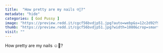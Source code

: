 ```yaml
---
title:  "How pretty are my nails ☺️💙?"
metadate: "hide"
categories: [ God Pussy ]
image: "https://preview.redd.it/cgcf56bvdjp51.jpg?auto=webp&s=12c2d92f9e1afeada1c504927acfe823346a324a"
thumb: "https://preview.redd.it/cgcf56bvdjp51.jpg?width=1080&crop=smart&auto=webp&s=c280e0494b8e799707fc43fa1de34ff99308b70a"
visit: ""
---
```

How pretty are my nails ☺️💙?
